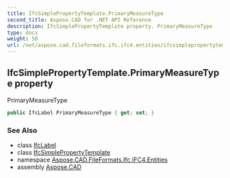 ```yaml
---
title: IfcSimplePropertyTemplate.PrimaryMeasureType
second_title: Aspose.CAD for .NET API Reference
description: IfcSimplePropertyTemplate property. PrimaryMeasureType
type: docs
weight: 50
url: /net/aspose.cad.fileformats.ifc.ifc4.entities/ifcsimplepropertytemplate/primarymeasuretype/
---
```

## IfcSimplePropertyTemplate.PrimaryMeasureType property

PrimaryMeasureType

```csharp
public IfcLabel PrimaryMeasureType { get; set; }
```

### See Also

* class [IfcLabel](../../../aspose.cad.fileformats.ifc.ifc4.types/ifclabel/)
* class [IfcSimplePropertyTemplate](../)
* namespace [Aspose.CAD.FileFormats.Ifc.IFC4.Entities](../../ifcsimplepropertytemplate/)
* assembly [Aspose.CAD](../../../)



